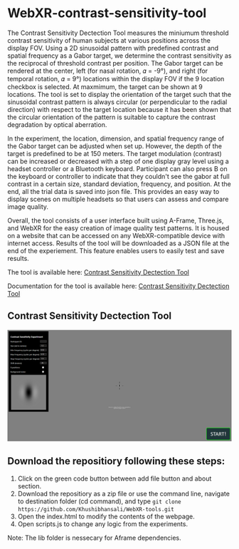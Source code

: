 # WebXR-contrast-sensitivity-tool
 
The Contrast Sensitivity Dectection Tool measures the miniumum threshold contrast sensitivity of human subjects at various positions across the display FOV. Using a 2D sinusoidal pattern with predefined contrast and spatial frequency as a Gabor target, we determine the contrast sensitivity as the reciprocal of threshold contrast per position. The Gabor target can be rendered at the center, left (for nasal rotation, 𝛼 = -9°), and right (for temporal rotation, 𝛼 = 9°) locations within the display FOV if the 9 location checkbox is selected. At maxmimum, the target can be shown at 9 locations. The tool is set to display the orientation of the target such that the sinusoidal contrast pattern is always circular (or perpendicular to the radial direction) with respect to the target location because it has been shown that the circular orientation of the pattern is suitable to capture the contrast degradation by optical aberration.

In the experiment, the location, dimension, and spatial frequency range of the Gabor target can be adjusted when set up. However, the depth of the target is predefined to be at 150 meters. The target modulation (contrast) can be increased or decreased with a step of one display gray level using a headset controller or a Bluetooth keyboard. Participant can also press B on the keyboard or controller to indicate that they couldn't see the gabor at full contrast in a certain size, standard deviation, frequency, and position.  At the end, all the trial data is saved into json file. This provides an easy way to display scenes on multiple headsets so that users can assess and compare image quality. 

Overall, the tool consists of a user interface built using A-Frame, Three.js, and WebXR for the easy creation of image quality test patterns. It is housed on a website that can be accessed on any WebXR-compatible device with internet access. Results of the tool will be downloaded as a JSON file at the end of the experiement. This feature enables users to easily test and save results.

The tool is available here: [Contrast Sensitivity Dectection Tool](https://khushibhansali.github.io/WebXR-contrast-sensitivity-tool/tool/)

Documentation for the tool is available here: [Contrast Sensitivity Dectection Tool](https://khushibhansali.github.io/WebXR-contrast-sensitivity-tool/tool/)


## Contrast Sensitivity Dectection Tool

![plot](Image/exp1.PNG)

## Download the repositiory following these steps:
1. Click on the green code button between add file button and about section. 
2. Download the repositiory as a zip file or use the command line, navigate to destination folder (cd command), and type ```git clone https://github.com/Khushibhansali/WebXR-tools.git```
3. Open the index.html to modify the contents of the webpage. 
4. Open scripts.js to change any logic from the experiments.

Note: The lib folder is nessecary for Aframe dependencies.
